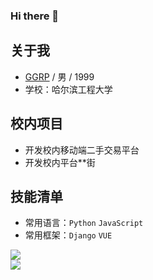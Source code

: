 ### Hi there 👋

<!--
**ggrp-china/ggrp-china** is a ✨ _special_ ✨ repository because its `README.md` (this file) appears on your GitHub profile.

Here are some ideas to get you started:

- 🔭 I’m currently working on ...
- 🌱 I’m currently learning ...
- 👯 I’m looking to collaborate on ...
- 🤔 I’m looking for help with ...
- 💬 Ask me about ...
- 📫 How to reach me: ...
- 😄 Pronouns: ...
- ⚡ Fun fact: ...
 -->
 
## 关于我
* [GGRP](https://github.com/ggrp-china/ggrp-china/blob/main/README.md) / 男 / 1999  
* 学校：哈尔滨工程大学  
## 校内项目
* 开发校内移动端二手交易平台
* 开发校内平台**街
## 技能清单
* 常用语言：`Python` `JavaScript`
* 常用框架：`Django` `VUE`
  
  
 
![](https://img.shields.io/badge/%E4%BB%A3%E7%A0%81%E7%BC%96%E8%BE%91-VScode-blueviolet)  
![](https://img.shields.io/badge/%E6%B8%B8%E6%88%8F-%E7%82%89%E7%9F%B3%E4%BC%A0%E8%AF%B4-yellow)  



